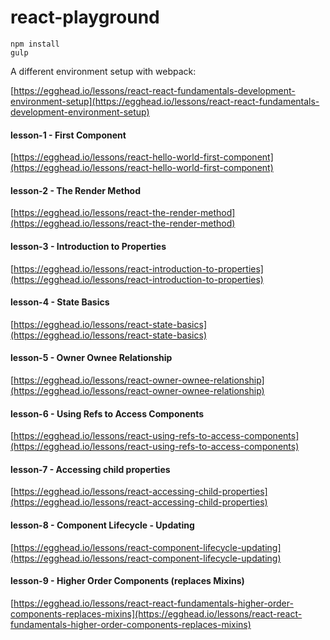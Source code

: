 # react-playground

```
npm install
gulp
```

A different environment setup with webpack:

[https://egghead.io/lessons/react-react-fundamentals-development-environment-setup](https://egghead.io/lessons/react-react-fundamentals-development-environment-setup)

#### lesson-1 - First Component

[https://egghead.io/lessons/react-hello-world-first-component](https://egghead.io/lessons/react-hello-world-first-component)

#### lesson-2 - The Render Method

[https://egghead.io/lessons/react-the-render-method](https://egghead.io/lessons/react-the-render-method)

#### lesson-3 - Introduction to Properties

[https://egghead.io/lessons/react-introduction-to-properties](https://egghead.io/lessons/react-introduction-to-properties)

#### lesson-4 - State Basics

[https://egghead.io/lessons/react-state-basics](https://egghead.io/lessons/react-state-basics)

#### lesson-5 - Owner Ownee Relationship

[https://egghead.io/lessons/react-owner-ownee-relationship](https://egghead.io/lessons/react-owner-ownee-relationship)

#### lesson-6 - Using Refs to Access Components

[https://egghead.io/lessons/react-using-refs-to-access-components](https://egghead.io/lessons/react-using-refs-to-access-components)

#### lesson-7 - Accessing child properties

[https://egghead.io/lessons/react-accessing-child-properties](https://egghead.io/lessons/react-accessing-child-properties)

#### lesson-8 - Component Lifecycle - Updating

[https://egghead.io/lessons/react-component-lifecycle-updating](https://egghead.io/lessons/react-component-lifecycle-updating)

#### lesson-9 - Higher Order Components (replaces Mixins)

[https://egghead.io/lessons/react-react-fundamentals-higher-order-components-replaces-mixins](https://egghead.io/lessons/react-react-fundamentals-higher-order-components-replaces-mixins)
